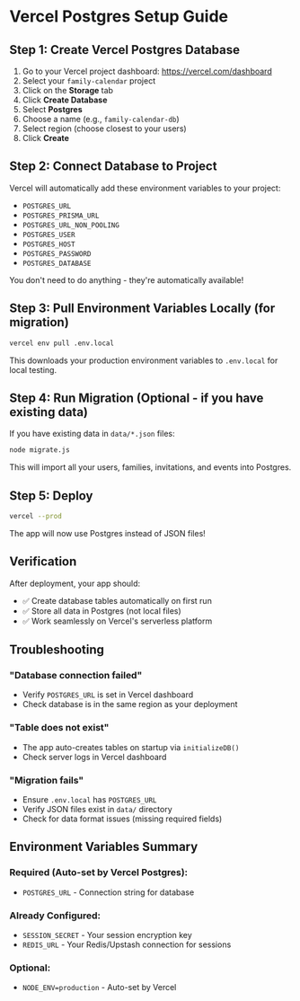 # Vercel Postgres Setup Guide

## Step 1: Create Vercel Postgres Database

1. Go to your Vercel project dashboard: https://vercel.com/dashboard
2. Select your `family-calendar` project
3. Click on the **Storage** tab
4. Click **Create Database**
5. Select **Postgres**
6. Choose a name (e.g., `family-calendar-db`)
7. Select region (choose closest to your users)
8. Click **Create**

## Step 2: Connect Database to Project

Vercel will automatically add these environment variables to your project:
- `POSTGRES_URL`
- `POSTGRES_PRISMA_URL`
- `POSTGRES_URL_NON_POOLING`
- `POSTGRES_USER`
- `POSTGRES_HOST`
- `POSTGRES_PASSWORD`
- `POSTGRES_DATABASE`

You don't need to do anything - they're automatically available!

## Step 3: Pull Environment Variables Locally (for migration)

```bash
vercel env pull .env.local
```

This downloads your production environment variables to `.env.local` for local testing.

## Step 4: Run Migration (Optional - if you have existing data)

If you have existing data in `data/*.json` files:

```bash
node migrate.js
```

This will import all your users, families, invitations, and events into Postgres.

## Step 5: Deploy

```bash
vercel --prod
```

The app will now use Postgres instead of JSON files!

## Verification

After deployment, your app should:
- ✅ Create database tables automatically on first run
- ✅ Store all data in Postgres (not local files)
- ✅ Work seamlessly on Vercel's serverless platform

## Troubleshooting

### "Database connection failed"
- Verify `POSTGRES_URL` is set in Vercel dashboard
- Check database is in the same region as your deployment

### "Table does not exist"
- The app auto-creates tables on startup via `initializeDB()`
- Check server logs in Vercel dashboard

### "Migration fails"
- Ensure `.env.local` has `POSTGRES_URL`
- Verify JSON files exist in `data/` directory
- Check for data format issues (missing required fields)

## Environment Variables Summary

### Required (Auto-set by Vercel Postgres):
- `POSTGRES_URL` - Connection string for database

### Already Configured:
- `SESSION_SECRET` - Your session encryption key
- `REDIS_URL` - Your Redis/Upstash connection for sessions

### Optional:
- `NODE_ENV=production` - Auto-set by Vercel
